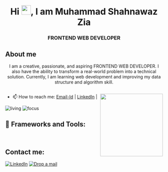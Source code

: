 <h1 align="center">Hi <img height="30px" src="https://raw.githubusercontent.com/MartinHeinz/MartinHeinz/master/wave.gif" >, I am Muhammad Shahnawaz Zia</h1>
<h3 align="center">FRONTEND WEB DEVELOPER</h3>

## About me
<p align="center">I am a creative, passionate, and aspiring FRONTEND WEB DEVELOPER. I also have the ability to transform a real-world problem into a technical solution. Currently, I am learning web development and improving my data structure and algorithm skill.</p>

## 
<img height="200px" align="right" src="https://r7q6w9z6.rocketcdn.me/career/wp-content/uploads/2021/06/2-46.gif"/>


- 📫 How to reach me: <a href="muhammadshahnawazzia25@gmail.com">Email-Id</a> | <a href="https://www.linkedin.com/in/muhammad-shahnawaz-zia-287994274/">LinkedIn</a> | 



![living](https://img.shields.io/badge/living-Mumbai,Maharastara-maroon)
![focus](https://img.shields.io/badge/focus-SoftwareDevlopment-teal)

## 🚀 Frameworks and Tools:
<div style="display flex" align="center">
     <a href="https://www.w3schools.com/html/"> <img  src="https://camo.githubusercontent.com/d63d473e728e20a286d22bb2226a7bf45a2b9ac6c72c59c0e61e9730bfe4168c/68747470733a2f2f696d672e736869656c64732e696f2f62616467652f48544d4c352d4533344632363f7374796c653d666f722d7468652d6261646765266c6f676f3d68746d6c35266c6f676f436f6c6f723d7768697465" alt=""></a>
  <a href="https://www.w3schools.com/css/"><img   src="https://camo.githubusercontent.com/3a0f693cfa032ea4404e8e02d485599bd0d192282b921026e89d271aaa3d7565/68747470733a2f2f696d672e736869656c64732e696f2f62616467652f435353332d3135373242363f7374796c653d666f722d7468652d6261646765266c6f676f3d63737333266c6f676f436f6c6f723d7768697465" alt=""></a
        <a href="https://reactjs.org/"><img   src="https://camo.githubusercontent.com/268ac512e333b69600eb9773a8f80b7a251f4d6149642a50a551d4798183d621/68747470733a2f2f696d672e736869656c64732e696f2f62616467652f52656163742d3230323332413f7374796c653d666f722d7468652d6261646765266c6f676f3d7265616374266c6f676f436f6c6f723d363144414642" alt=""></a>
           <a href="https://redux.js.org/"> <img   src="https://camo.githubusercontent.com/6908bc5919e46cd787b8e5117f092f5ed37da82e8bd602e6339060ea0fff722c/68747470733a2f2f696d672e736869656c64732e696f2f62616467652f52656475782d3539334438383f7374796c653d666f722d7468652d6261646765266c6f676f3d7265647578266c6f676f436f6c6f723d7768697465" alt=""></a>
           <a href="https://chakra-ui.com/"> <img   src="https://camo.githubusercontent.com/5d58ae623237663dd0d209c197c95181d672cbc62ad322039de3c37f1647bcce/68747470733a2f2f696d672e736869656c64732e696f2f62616467652f4368616b726125323055492d3362633762643f7374796c653d666f722d7468652d6261646765266c6f676f3d6368616b72617569266c6f676f436f6c6f723d7768697465" alt=""></a>
         <a href="https://developer.mozilla.org/en-US/docs/Web/JavaScript"><img  src="https://camo.githubusercontent.com/93c855ae825c1757f3426f05a05f4949d3b786c5b22d0edb53143a9e8f8499f6/68747470733a2f2f696d672e736869656c64732e696f2f62616467652f4a6176615363726970742d3332333333303f7374796c653d666f722d7468652d6261646765266c6f676f3d6a617661736372697074266c6f676f436f6c6f723d463744463145" alt=""></a>   
 </div>



## Contact me:
[![LinkedIn](https://img.shields.io/badge/LinkedIn--informational?style=flat&logo=linkedin&logoColor=lightblue&color=crimson)](https://www.linkedin.com/in/muhammad-shahnawaz-zia-287994274/)
[![Drop a mail](https://img.shields.io/badge/GitHub--informational?style=flat&logo=github&logoColor=white&color=blue)](muhammadshahnawazzia25@gmail.com)
